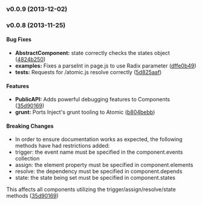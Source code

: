 <a name="v0.0.9"></a>
### v0.0.9 (2013-12-02)

<a name="v0.0.8"></a>
### v0.0.8 (2013-11-25)


#### Bug Fixes

* **AbstractComponent:** state correctly checks the states object ([4824b250](http://github.com/jakobo/atomic/commit/4824b25086bfffaee624d76ba842beae3d32672d))
* **examples:** Fixes a parseInt in page.js to use Radix parameter ([dffe0b49](http://github.com/jakobo/atomic/commit/dffe0b492df06db9927681423726b9b681ff13ea))
* **tests:** Requests for /atomic.js resolve correctly ([5d825aaf](http://github.com/jakobo/atomic/commit/5d825aafc4d38bbb323637257313901b3155a9eb))


#### Features

* **PublicAPI:** Adds powerful debugging features to Components ([35d90169](http://github.com/jakobo/atomic/commit/35d90169a191f333bd5c6b4d2250ce4d704e24ef))
* **grunt:** Ports Inject's grunt tooling to Atomic ([b804bebb](http://github.com/jakobo/atomic/commit/b804bebb1902504a4fe2321f528f3497f5b13493))


#### Breaking Changes

* In order to ensure documentation works as expected,
the following methods have had restrictions added:
* trigger: the event name must be specified in the component.events collection
* assign: the element property must be specified in component.elements
* resolve: the dependency must be specified in component.depends
* state: the state being set must be specified in component.states

This affects all components utilizing the trigger/assign/resolve/state methods
 ([35d90169](http://github.com/jakobo/atomic/commit/35d90169a191f333bd5c6b4d2250ce4d704e24ef))


